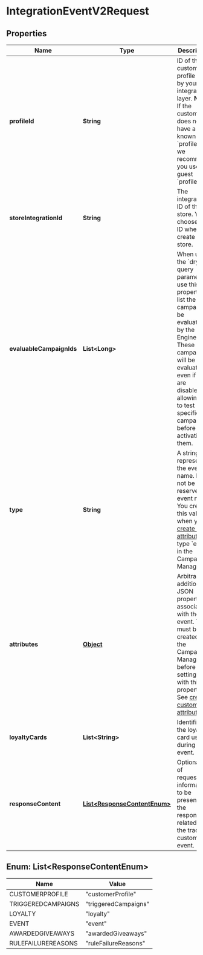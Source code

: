 

# IntegrationEventV2Request

## Properties

Name | Type | Description | Notes
------------ | ------------- | ------------- | -------------
**profileId** | **String** | ID of the customer profile set by your integration layer.  **Note:** If the customer does not yet have a known &#x60;profileId&#x60;, we recommend you use a guest &#x60;profileId&#x60;.  |  [optional]
**storeIntegrationId** | **String** | The integration ID of the store. You choose this ID when you create a store. |  [optional]
**evaluableCampaignIds** | **List&lt;Long&gt;** | When using the &#x60;dry&#x60; query parameter, use this property to list the campaign to be evaluated by the Rule Engine.  These campaigns will be evaluated, even if they are disabled, allowing you to test specific campaigns before activating them.  |  [optional]
**type** | **String** | A string representing the event name. Must not be a reserved event name. You create this value when you [create an attribute](https://docs.talon.one/docs/dev/concepts/entities/events#creating-a-custom-event) of type &#x60;event&#x60; in the Campaign Manager.  | 
**attributes** | [**Object**](.md) | Arbitrary additional JSON properties associated with the event. They must be created in the Campaign Manager before setting them with this property. See [creating custom attributes](https://docs.talon.one/docs/product/account/dev-tools/managing-attributes#creating-a-custom-attribute). |  [optional]
**loyaltyCards** | **List&lt;String&gt;** | Identifier of the loyalty card used during this event. |  [optional]
**responseContent** | [**List&lt;ResponseContentEnum&gt;**](#List&lt;ResponseContentEnum&gt;) | Optional list of requested information to be present on the response related to the tracking custom event.  |  [optional]



## Enum: List&lt;ResponseContentEnum&gt;

Name | Value
---- | -----
CUSTOMERPROFILE | &quot;customerProfile&quot;
TRIGGEREDCAMPAIGNS | &quot;triggeredCampaigns&quot;
LOYALTY | &quot;loyalty&quot;
EVENT | &quot;event&quot;
AWARDEDGIVEAWAYS | &quot;awardedGiveaways&quot;
RULEFAILUREREASONS | &quot;ruleFailureReasons&quot;



